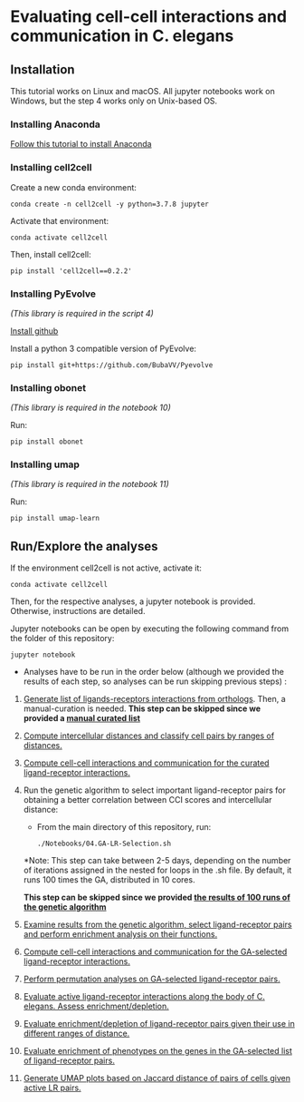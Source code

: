 # Evaluating cell-cell interactions and communication in C. elegans

## Installation
This tutorial works on Linux and macOS. All jupyter notebooks work on Windows, but the step 4 works only on Unix-based OS.

### Installing Anaconda

[Follow this tutorial to install Anaconda](https://docs.anaconda.com/anaconda/install/)

### Installing cell2cell
Create a new conda environment:
```
conda create -n cell2cell -y python=3.7.8 jupyter
```

Activate that environment:

```
conda activate cell2cell
```

Then, install cell2cell:
```
pip install 'cell2cell==0.2.2'
```

### Installing PyEvolve

*(This library is required in the script 4)*

[Install github](https://gist.github.com/derhuerst/1b15ff4652a867391f03)

Install a python 3 compatible version of PyEvolve:
```
pip install git+https://github.com/BubaVV/Pyevolve
```
### Installing obonet

*(This library is required in the notebook 10)*

Run:
```
pip install obonet
```

### Installing umap

*(This library is required in the notebook 11)*

Run:
```
pip install umap-learn
```

## Run/Explore the analyses

If the environment cell2cell is not active, activate it:

```
conda activate cell2cell
```

Then, for the respective analyses, a jupyter notebook is provided. Otherwise, instructions are detailed.

Jupyter notebooks can be open by executing the following command from the folder of this repository:

```
jupyter notebook
```

* Analyses have to be run in the order below (although we provided the results of each step, so analyses can be run skipping previous steps) :
1. [Generate list of ligands-receptors interactions from orthologs](./Notebooks/01.Generate-Celegans-LRs.ipynb).
Then, a manual-curation is needed. 
**This step can be skipped since we provided a [manual curated list](./Data/PPI-Networks/Celegans-Curated-LR-pairs.xlsx)**
2. [Compute intercellular distances and classify cell pairs by ranges of distances.](./Notebooks/02.Celegans-Cells-3D-Map.ipynb)
3. [Compute cell-cell interactions and communication for the curated ligand-receptor interactions.](./Notebooks/03.CCI-Curated-LRs.ipynb)
4. Run the genetic algorithm to select important ligand-receptor pairs for obtaining a better correlation
between CCI scores and intercellular distance:
    - From the main directory of this repository, run:
        ```
        ./Notebooks/04.GA-LR-Selection.sh
        ``` 
     *Note: This step can take between 2-5 days, depending on the number of iterations assigned
      in the nested for loops in the .sh file. By default, it runs 100 times the GA, distributed in 10 cores.
      
      **This step can be skipped since we provided [the results of 100 runs of the genetic algorithm](./Data/GA/)**
5. [Examine results from the genetic algorithm, select ligand-receptor pairs and perform enrichment analysis on their functions.](./Notebooks/05.Examine-GA-Results.ipynb)
6. [Compute cell-cell interactions and communication for the GA-selected ligand-receptor interactions.](./Notebooks/06.CCI-Selected-LRs.ipynb)
7. [Perform permutation analyses on GA-selected ligand-receptor pairs.](./Notebooks/07.Permutation-Analysis-LRs.ipynb)
8. [Evaluate active ligand-receptor interactions along the body of C. elegans. Assess enrichment/depletion.](./Notebooks/08.Anteroposterior-Enrichment.ipynb)
9. [Evaluate enrichment/depletion of ligand-receptor pairs given their use in different ranges of distance.](./Notebooks/09.Distance-Ranges-Enrichment.ipynb)
10. [Evaluate enrichment of phenotypes on the genes in the GA-selected list of ligand-receptor pairs.](./Notebooks/10.Phenotype-Association.ipynb)
11. [Generate UMAP plots based on Jaccard distance of pairs of cells given active LR pairs.](./Notebooks/11.CCC-UMAP-Visualization.ipynb)
